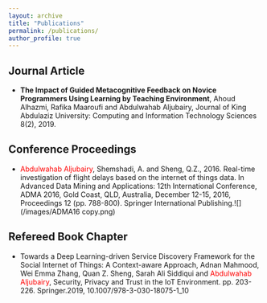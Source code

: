 ```yaml
---
layout: archive
title: "Publications"
permalink: /publications/
author_profile: true
---
```

Journal Article
----------------

- <strong>The Impact of Guided Metacognitive Feedback on Novice Programmers Using Learning by Teaching Environment</strong>, Ahoud Alhazmi, Rafika Maaroufi and <span style="color:dark red">Abdulwahab Aljubairy</span>, Journal of King Abdulaziz University: Computing and Information Technology Sciences 8(2), 2019.

Conference Proceedings
-----------------------
- <span style="color:red">Abdulwahab Aljubairy</span>, Shemshadi, A. and Sheng, Q.Z., 2016. Real-time investigation of flight delays based on the internet of things data. In Advanced Data Mining and Applications: 12th International Conference, ADMA 2016, Gold Coast, QLD, Australia, December 12-15, 2016, Proceedings 12 (pp. 788-800). Springer International Publishing.![](/images/ADMA16 copy.png)

Refereed Book Chapter
---------------------
- Towards a Deep Learning-driven Service Discovery Framework for the Social Internet of Things: A Context-aware Approach, Adnan Mahmood, Wei Emma Zhang, Quan Z. Sheng, Sarah Ali Siddiqui and <span style="color:red">Abdulwahab Aljubairy</span>, Security, Privacy and Trust in the IoT Environment. pp. 203-226. Springer.2019, 10.1007/978-3-030-18075-1_10
